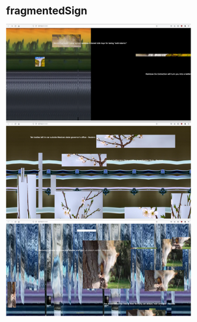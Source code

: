 # fragmentedSign

![](output%20imgs/image1.png)
![](output%20imgs/image2.png)
![](output%20imgs/imag3.png)
